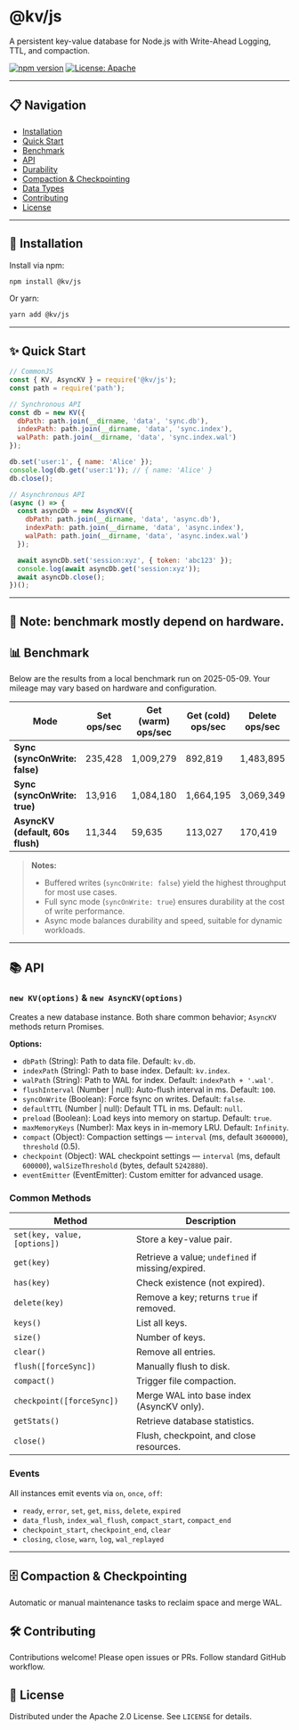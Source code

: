 # @kv/js

A persistent key-value database for Node.js with Write-Ahead Logging, TTL, and compaction.

[![npm version](https://badge.fury.io/js/%40kv%2Fjs.svg)](https://badge.fury.io/js/%40kv%2Fjs)  [![License: Apache](https://img.shields.io/badge/License-Apache-yellow.svg)](https://opensource.org/licenses/Apache)

---

## 📋 Navigation

* [Installation](#installation)
* [Quick Start](#quick-start)
* [Benchmark](#benchmark)
* [API](#api)
* [Durability](#durability)
* [Compaction & Checkpointing](#compaction--checkpointing)
* [Data Types](#data-types)
* [Contributing](#contributing)
* [License](#license)

---

## 🚀 Installation

Install via npm:

```bash
npm install @kv/js
```

Or yarn:

```bash
yarn add @kv/js
```

---

## ✨ Quick Start

```javascript
// CommonJS
const { KV, AsyncKV } = require('@kv/js');
const path = require('path');

// Synchronous API
const db = new KV({
  dbPath: path.join(__dirname, 'data', 'sync.db'),
  indexPath: path.join(__dirname, 'data', 'sync.index'),
  walPath: path.join(__dirname, 'data', 'sync.index.wal')
});

db.set('user:1', { name: 'Alice' });
console.log(db.get('user:1')); // { name: 'Alice' }
db.close();

// Asynchronous API
(async () => {
  const asyncDb = new AsyncKV({
    dbPath: path.join(__dirname, 'data', 'async.db'),
    indexPath: path.join(__dirname, 'data', 'async.index'),
    walPath: path.join(__dirname, 'data', 'async.index.wal')
  });

  await asyncDb.set('session:xyz', { token: 'abc123' });
  console.log(await asyncDb.get('session:xyz'));
  await asyncDb.close();
})();
```

---

## 📝 Note: benchmark mostly depend on hardware.

## 📊 Benchmark

Below are the results from a local benchmark run on 2025-05-09. Your mileage may vary based on hardware and configuration.

| Mode                             | Set ops/sec | Get (warm) ops/sec | Get (cold) ops/sec | Delete ops/sec |
| -------------------------------- | ----------- | ------------------ | ------------------ | -------------- |
| **Sync (syncOnWrite: false)**    | 235,428     | 1,009,279          | 892,819            | 1,483,895      |
| **Sync (syncOnWrite: true)**     | 13,916      | 1,084,180          | 1,664,195          | 3,069,349      |
| **AsyncKV (default, 60s flush)** | 11,344      | 59,635             | 113,027            | 170,419        |

> **Notes:**
>
> * Buffered writes (`syncOnWrite: false`) yield the highest throughput for most use cases.
> * Full sync mode (`syncOnWrite: true`) ensures durability at the cost of write performance.
> * Async mode balances durability and speed, suitable for dynamic workloads.

---

## 📚 API

### `new KV(options)` & `new AsyncKV(options)`

Creates a new database instance. Both share common behavior; `AsyncKV` methods return Promises.

**Options:**

* `dbPath` (String): Path to data file. Default: `kv.db`.
* `indexPath` (String): Path to base index. Default: `kv.index`.
* `walPath` (String): Path to WAL for index. Default: `indexPath + '.wal'`.
* `flushInterval` (Number | null): Auto-flush interval in ms. Default: `100`.
* `syncOnWrite` (Boolean): Force fsync on writes. Default: `false`.
* `defaultTTL` (Number | null): Default TTL in ms. Default: `null`.
* `preload` (Boolean): Load keys into memory on startup. Default: `true`.
* `maxMemoryKeys` (Number): Max keys in in-memory LRU. Default: `Infinity`.
* `compact` (Object): Compaction settings — `interval` (ms, default `3600000`), `threshold` (0.5).
* `checkpoint` (Object): WAL checkpoint settings — `interval` (ms, default `600000`), `walSizeThreshold` (bytes, default `5242880`).
* `eventEmitter` (EventEmitter): Custom emitter for advanced usage.

### Common Methods

| Method                       | Description                                       |
| ---------------------------- | ------------------------------------------------- |
| `set(key, value, [options])` | Store a key-value pair.                           |
| `get(key)`                   | Retrieve a value; `undefined` if missing/expired. |
| `has(key)`                   | Check existence (not expired).                    |
| `delete(key)`                | Remove a key; returns `true` if removed.          |
| `keys()`                     | List all keys.                                    |
| `size()`                     | Number of keys.                                   |
| `clear()`                    | Remove all entries.                               |
| `flush([forceSync])`         | Manually flush to disk.                           |
| `compact()`                  | Trigger file compaction.                          |
| `checkpoint([forceSync])`    | Merge WAL into base index (AsyncKV only).         |
| `getStats()`                 | Retrieve database statistics.                     |
| `close()`                    | Flush, checkpoint, and close resources.           |

### Events

All instances emit events via `on`, `once`, `off`:

* `ready`, `error`, `set`, `get`, `miss`, `delete`, `expired`
* `data_flush`, `index_wal_flush`, `compact_start`, `compact_end`
* `checkpoint_start`, `checkpoint_end`, `clear`
* `closing`, `close`, `warn`, `log`, `wal_replayed`

---

## 🗄️ Compaction & Checkpointing

Automatic or manual maintenance tasks to reclaim space and merge WAL.

## 🛠️ Contributing

Contributions welcome! Please open issues or PRs. Follow standard GitHub workflow.


## 📜 License

Distributed under the Apache 2.0 License. See `LICENSE` for details.
